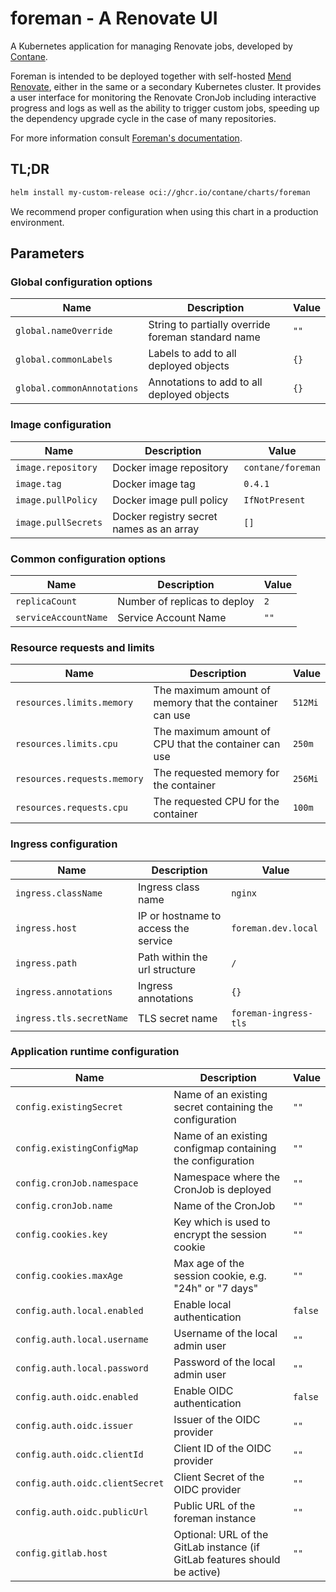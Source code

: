 # foreman - A Renovate UI

A Kubernetes application for managing Renovate jobs, developed by [Contane](https://contane.net).

Foreman is intended to be deployed together with self-hosted [Mend Renovate](https://www.mend.io/renovate/), either in
the same or a secondary Kubernetes cluster.
It provides a user interface for monitoring the Renovate CronJob including interactive progress and logs as well as the
ability to trigger custom jobs, speeding up the dependency upgrade cycle in the case of many repositories.

For more information consult [Foreman's documentation](https://github.com/contane/foreman).

## TL;DR

```bash
helm install my-custom-release oci://ghcr.io/contane/charts/foreman
```

We recommend proper configuration when using this chart in a production environment.

## Parameters

### Global configuration options

| Name                       | Description                                        | Value |
| -------------------------- | -------------------------------------------------- | ----- |
| `global.nameOverride`      | String to partially override foreman standard name | `""`  |
| `global.commonLabels`      | Labels to add to all deployed objects              | `{}`  |
| `global.commonAnnotations` | Annotations to add to all deployed objects         | `{}`  |

### Image configuration

| Name                | Description                              | Value             |
| ------------------- | ---------------------------------------- | ----------------- |
| `image.repository`  | Docker image repository                  | `contane/foreman` |
| `image.tag`         | Docker image tag                         | `0.4.1`           |
| `image.pullPolicy`  | Docker image pull policy                 | `IfNotPresent`    |
| `image.pullSecrets` | Docker registry secret names as an array | `[]`              |

### Common configuration options

| Name                 | Description                  | Value |
| -------------------- | ---------------------------- | ----- |
| `replicaCount`       | Number of replicas to deploy | `2`   |
| `serviceAccountName` | Service Account Name         | `""`  |

### Resource requests and limits

| Name                        | Description                                             | Value   |
| --------------------------- | ------------------------------------------------------- | ------- |
| `resources.limits.memory`   | The maximum amount of memory that the container can use | `512Mi` |
| `resources.limits.cpu`      | The maximum amount of CPU that the container can use    | `250m`  |
| `resources.requests.memory` | The requested memory for the container                  | `256Mi` |
| `resources.requests.cpu`    | The requested CPU for the container                     | `100m`  |

### Ingress configuration

| Name                     | Description                          | Value                 |
| ------------------------ | ------------------------------------ | --------------------- |
| `ingress.className`      | Ingress class name                   | `nginx`               |
| `ingress.host`           | IP or hostname to access the service | `foreman.dev.local`   |
| `ingress.path`           | Path within the url structure        | `/`                   |
| `ingress.annotations`    | Ingress annotations                  | `{}`                  |
| `ingress.tls.secretName` | TLS secret name                      | `foreman-ingress-tls` |

### Application runtime configuration

| Name                            | Description                                                                | Value   |
| ------------------------------- | -------------------------------------------------------------------------- | ------- |
| `config.existingSecret`         | Name of an existing secret containing the configuration                    | `""`    |
| `config.existingConfigMap`      | Name of an existing configmap containing the configuration                 | `""`    |
| `config.cronJob.namespace`      | Namespace where the CronJob is deployed                                    | `""`    |
| `config.cronJob.name`           | Name of the CronJob                                                        | `""`    |
| `config.cookies.key`            | Key which is used to encrypt the session cookie                            | `""`    |
| `config.cookies.maxAge`         | Max age of the session cookie, e.g. "24h" or "7 days"                      | `""`    |
| `config.auth.local.enabled`     | Enable local authentication                                                | `false` |
| `config.auth.local.username`    | Username of the local admin user                                           | `""`    |
| `config.auth.local.password`    | Password of the local admin user                                           | `""`    |
| `config.auth.oidc.enabled`      | Enable OIDC authentication                                                 | `false` |
| `config.auth.oidc.issuer`       | Issuer of the OIDC provider                                                | `""`    |
| `config.auth.oidc.clientId`     | Client ID of the OIDC provider                                             | `""`    |
| `config.auth.oidc.clientSecret` | Client Secret of the OIDC provider                                         | `""`    |
| `config.auth.oidc.publicUrl`    | Public URL of the foreman instance                                         | `""`    |
| `config.gitlab.host`            | Optional: URL of the GitLab instance (if GitLab features should be active) | `""`    |
